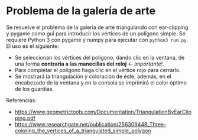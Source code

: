 # Problema de la galería de arte
Se resuelve el problema de la galeria de arte triangulando con ear-clipping y pygame como gui para introducir los vértices de un polígono simple.
Se requiere Python 3 con pygame y numpy para ejecutar con `python3 run.py`. El uso es el siguiente:
- Se seleccionan los vértices del poligono, dando clic en la ventana, de una forma **contraria a las manecillas del reloj** <- *importante!*.
- Para completar el polígono haga clic en el vértice rojo para cerrarlo.
- Se mostrará la triangulación y coloración de éste, además, en el encabezado de la ventana y en la consola se imprimirá el color óptimo de los guardias.
    
Referencias:
- https://www.geometrictools.com/Documentation/TriangulationByEarClipping.pdf
- https://www.researchgate.net/publication/256309448_Three-coloring_the_vertices_of_a_triangulated_simple_polygon
